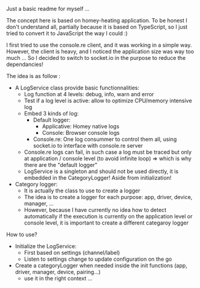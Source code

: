Just a basic readme for myself ...

The concept here is based on homey-heating application.
To be honest I don't understand all, partially because it is based on TypeScript, so I just tried to convert it to JavaScript the way I could :)

I first tried to use the console.re client, and it was working in a simple way.
However, the client is heavy, and I noticed the application size was way too much ...
So I decided to switch to socket.io in the purpose to reduce the dependancies!

The idea is as follow :
- A LogService class provide basic functionnalities:
  - Log function at 4 levels: debug, info, warn and error
  - Test if a log level is active: allow to optimize CPU/memory intensive log
  - Embed 3 kinds of log:
    - Default logger:
      - Applicative: Homey native logs
      - Console: Browser console logs
    - Console.re: One log consummer to control them all, using socket.io to interface with console.re server
  - Console.re logs can fail, in such case a log must be traced but only at application / console level (to avoid infinite loop) => which is why there are the "default logger"
  - LogService is a singleton and should not be used directly, it is embedded in the CategoryLogger! Aside from initialization!
- Category logger:
  - It is actually the class to use to create a logger
  - The idea is to create a logger for each purpose: app, driver, device, manager, ...
  - However, because I have currently no idea how to detect automatically if the execution is currently on the application level or console level, it is important to create a different categaroy logger

How to use?
  - Initialize the LogService:
    - First based on settings (channel/label)
    - Listen to settings change to update configuration on the go
  - Create a categoryLogger when needed inside the init functions (app, driver, manager, device, pairing...)
    - use it in the right context ...

